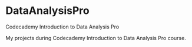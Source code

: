 # DataAnalysisPro
Codecademy Introduction to Data Analysis Pro

My projects during Codecademy Introduction to Data Analysis Pro course.
